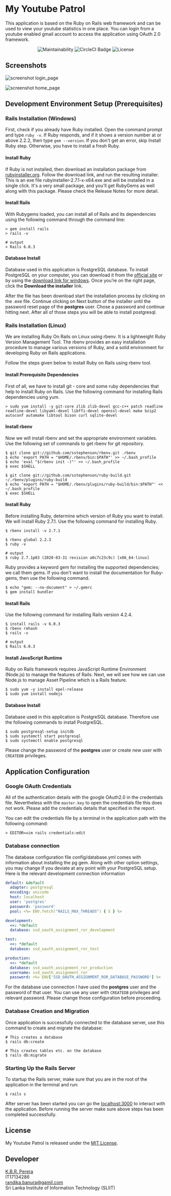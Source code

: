 # My Youtube Patrol

This application is based on the Ruby on Rails web framework 
and can be used to view your youtube statistics in one place. You can
login from a youtube enabled gmail account to access the application
using OAuth 2.0 framework.

<p align="center">
  <img src="https://api.codeclimate.com/v1/badges/80f9e1a7c72d186289ad/maintainability" alt="Maintainability">
  <img src="https://img.shields.io/circleci/build/github/chatwoot/chatwoot" alt="CircleCI Badge">
  <img src="https://img.shields.io/github/license/chatwoot/chatwoot" alt="License">
</p>

## Screenshots
![screenshot login_page](images/screenshot_login_page.png "Login Page for Google OAuth 2.0")

![screenshot home_page](images/screenshot_home_page.png "Home Page after successful authorization")


## Development Environment Setup (Prerequisites)

### Rails Installation (Windows)

First, check if you already have Ruby installed. Open the command prompt and type
```ruby -v```. If Ruby responds, and if it shows a version number at or above 2.2.2, 
then type ```gem --version```. If you don't get an error, skip Install Ruby step. Otherwise,
you have to install a fresh Ruby.

#### Install Ruby

If Ruby is not installed, then download an installation package from [rubyinstaller.org](https://rubyinstaller.org/).
Follow the download link, and run the resulting installer. This is an exe file rubyinstaller-2.7.1-x-x64.exe and will be installed in a single click.
It's a very small package, and you'll get RubyGems as well along with this package.
Please check the Release Notes for more detail.

#### Install Rails

With Rubygems loaded, you can install all of Rails and its dependencies using the following command through the command line:

```
> gem install rails
> rails -v

# output
> Rails 6.0.3
```
#### Database Install

Database used in this application is PostgreSQL database.
To install PostgreSQL on your computer, 
you can download it from the [official site](https://www.postgresql.org/) 
or by using the [download link for windows](https://www.postgresql.org/download/windows/). 
Once you’re on the right page, click the **Download the installer** link.

After the file has been download start the installation process by clicking on the .exe file. 
Continue clicking on Next button of the installer until the password reset page of the **postgres** user.
Chose a password and continue hitting next. After all of those steps you will be able to install postgresql. 



### Rails Installation (Linux)

We are installing Ruby On Rails on Linux using rbenv. 
It is a lightweight Ruby Version Management Tool. 
The rbenv provides an easy installation procedure to manage various versions of Ruby,
and a solid environment for developing Ruby on Rails applications.

Follow the steps given below to install Ruby on Rails using rbenv tool.

#### Install Prerequisite Dependencies

First of all, we have to install git - core and some ruby dependencies that help to install Ruby on Rails.
Use the following command for installing Rails dependencies using yum.

```
> sudo yum install -y git-core zlib zlib-devel gcc-c++ patch readline readline-devel libyaml-devel libffi-devel openssl-devel make bzip2 autoconf automake libtool bison curl sqlite-devel
```

####  Install rbenv

Now we will install rbenv and set the appropriate environment variables.
Use the following set of commands to get rbenv for git repository.

```
$ git clone git://github.com/sstephenson/rbenv.git .rbenv
$ echo 'export PATH = "$HOME/.rbenv/bin:$PATH"' >> ~/.bash_profile
$ echo 'eval "$(rbenv init -)"' >> ~/.bash_profile
$ exec $SHELL

$ git clone git://github.com/sstephenson/ruby-build.git ~/.rbenv/plugins/ruby-build
$ echo 'export PATH = "$HOME/.rbenv/plugins/ruby-build/bin:$PATH"' << ~/.bash_profile
$ exec $SHELL
```

#### Install Ruby

Before installing Ruby, determine which version of Ruby you want to install. We will install Ruby 2.7.1.
Use the following command for installing Ruby.

```
$ rbenv install -v 2.7.1

$ rbenv global 2.2.3
$ ruby -v

# output
$ ruby 2.7.1p83 (2020-03-31 revision a0c7c23c9c) [x86_64-linux]
```

Ruby provides a keyword gem for installing the supported dependencies; we call them gems. 
If you don't want to install the documentation for Ruby-gems, then use the following command.

```
$ echo "gem: --no-document" > ~/.gemrc
$ gem install bundler
```

#### Install Rails

Use the following command for installing Rails version 4.2.4.

```
$ install rails -v 6.0.3
$ rbenv rehash
$ rails -v

# output
$ Rails 6.0.3
```
#### Install JavaScript Runtime

Ruby on Rails framework requires JavaScript Runtime Environment (Node.js) to manage the features of Rails. 
Next, we will see how we can use Node.js to manage Asset Pipeline which is a Rails feature.
```
$ sudo yum -y install epel-release
$ sudo yum install nodejs
```

#### Database Install

Database used in this application is PostgreSQL database.
Therefore use the following commands to install PostgreSQL.

```
$ sudo postgresql-setup initdb
$ sudo systemctl start postgresql
$ sudo systemctl enable postgresql
```

Please change the password of the **postgres** user or create new user with
```CREATEDB``` privileges.

## Application Configuration

### Google OAuth Credentials

All of the authentication details with the google OAuth2.0 in the credentials file.
Nevertheless with the ```master.key``` to open the credentials file this does not work.
Please add the credentials details that specified in the report.

You can edit the credentials file by a terminal in the application path with the following command:
```
> EDITOR=vim rails credentials:edit
```

### Database connection

The database configuration file config/database.yml comes with information about installing the pg gem. 
Along with other option settings, you may change if you deviate at any point with your PostgreSQL setup. 
Here is the relevant development connection information

```yaml
default: &default
  adapter: postgresql
  encoding: unicode
  host: localhost
  user: 'postgres'
  password: 'password'
  pool: <%= ENV.fetch("RAILS_MAX_THREADS") { 5 } %>

development:
  <<: *default
  database: ssd_oauth_assignment_ror_development

test:
  <<: *default
  database: ssd_oauth_assignment_ror_test

production:
  <<: *default
  database: ssd_oauth_assignment_ror_production
  username: ssd_oauth_assignment_ror
  password: <%= ENV['SSD_OAUTH_ASSIGNMENT_ROR_DATABASE_PASSWORD'] %>
```

For the database use connection I have used the **postgres** user and the password of that user.
You can use any user with ```CREATEDB``` privileges and relevant password. Please change those configuration
before proceeding. 

### Database Creation and Migration

Once application is successfully connected to the database server, use this command to create and migrate the database:

```
# This creates a database
$ rails db:create

# This creates tables etc. on the database
$ rails db:migrate
```

### Starting Up the Rails Server

To startup the Rails server, make sure that you are in the root of the application in the terminal and run:

```
$ rails s
```

After server has been started you can go the [localhost:3000](http://localhost:3000) to interact with the application.
Before running the server make sure above steps has been completed successfully.

## License

My Youtube Patrol is released under the [MIT License](https://opensource.org/licenses/MIT).

## Developer

[K.B.R. Perera](https://github.com/randikabanura) <br/>
IT17134286 <br/>
[randika.banura@gamil.com](mailto:randika.banura@gamil.com) <br/>
Sri Lanka Institute of Information Technology (SLIIT)